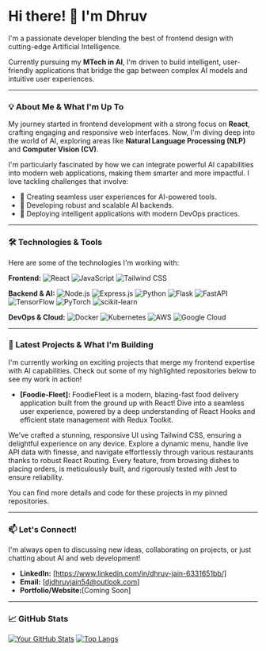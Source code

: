 # Hi there! 👋 I'm Dhruv

I'm a passionate developer blending the best of frontend design with cutting-edge Artificial Intelligence.

Currently pursuing my **MTech in AI**, I'm driven to build intelligent, user-friendly applications that bridge the gap between complex AI models and intuitive user experiences.

---

### 💡 About Me & What I'm Up To

My journey started in frontend development with a strong focus on **React**, crafting engaging and responsive web interfaces. Now, I'm diving deep into the world of AI, exploring areas like **Natural Language Processing (NLP)** and **Computer Vision (CV)**.

I'm particularly fascinated by how we can integrate powerful AI capabilities into modern web applications, making them smarter and more impactful. I love tackling challenges that involve:
-   🎨  Creating seamless user experiences for AI-powered tools.
-   🧠  Developing robust and scalable AI backends.
-   🚀  Deploying intelligent applications with modern DevOps practices.

---

### 🛠️ Technologies & Tools

Here are some of the technologies I'm working with:

**Frontend:**
![React](https://img.shields.io/badge/React-20232A?style=for-the-badge&logo=react&logoColor=61DAFB)
![JavaScript](https://img.shields.io/badge/JavaScript-F7DF1E?style=for-the-badge&logo=javascript&logoColor=black)
![Tailwind CSS](https://img.shields.io/badge/Tailwind_CSS-38B2AC?style=for-the-badge&logo=tailwind-css&logoColor=white)
<!-- Add more frontend skills like HTML, CSS, etc. -->

**Backend & AI:**
![Node.js](https://img.shields.io/badge/Node.js-43853D?style=for-the-badge&logo=node.js&logoColor=white)
![Express.js](https://img.shields.io/badge/Express.js-000000?style=for-the-badge&logo=express&logoColor=white)
![Python](https://img.shields.io/badge/Python-3776AB?style=for-for-the-badge&logo=python&logoColor=white)
![Flask](https://img.shields.io/badge/Flask-000000?style=for-the-badge&logo=flask&logoColor=white)
![FastAPI](https://img.shields.io/badge/FastAPI-009688?style=for-the-badge&logo=fastapi&logoColor=white)
![TensorFlow](https://img.shields.io/badge/TensorFlow-FF6F00?style=for-the-badge&logo=tensorflow&logoColor=white)
![PyTorch](https://img.shields.io/badge/PyTorch-EE4C2C?style=for-the-badge&logo=pytorch&logoColor=white)
![scikit-learn](https://img.shields.io/badge/scikit--learn-F7931E?style=for-the-badge&logo=scikit-learn&logoColor=white)

**DevOps & Cloud:**
![Docker](https://img.shields.io/badge/Docker-2496ED?style=for-the-badge&logo=docker&logoColor=white)
![Kubernetes](https://img.shields.io/badge/Kubernetes-326CE5?style=for-the-badge&logo=kubernetes&logoColor=white)
![AWS](https://img.shields.io/badge/AWS-232F3E?style=for-the-badge&logo=amazon-aws&logoColor=white)
![Google Cloud](https://img.shields.io/badge/Google_Cloud-4285F4?style=for-the-badge&logo=google-cloud&logoColor=white)
<!-- Add more as you learn them: Git, CI/CD tools, etc. -->

---

### 🚀 Latest Projects & What I'm Building

I'm currently working on exciting projects that merge my frontend expertise with AI capabilities. Check out some of my highlighted repositories below to see my work in action!

* **[Foodie-Fleet]:** FoodieFleet is a modern, blazing-fast food delivery application built from the ground up with React! Dive into a seamless user experience, powered by a deep understanding of React Hooks and efficient state management with Redux Toolkit.

We've crafted a stunning, responsive UI using Tailwind CSS, ensuring a delightful experience on any device. Explore a dynamic menu, handle live API data with finesse, and navigate effortlessly through various restaurants thanks to robust React Routing. Every feature, from browsing dishes to placing orders, is meticulously built, and rigorously tested with Jest to ensure reliability.


You can find more details and code for these projects in my pinned repositories.

---

### 📫 Let's Connect!

I'm always open to discussing new ideas, collaborating on projects, or just chatting about AI and web development!

* **LinkedIn:** [https://www.linkedin.com/in/dhruv-jain-6331651bb/]
* **Email:** [djdhruvjain54@outlook.com]
* **Portfolio/Website:**[Coming Soon]

---

### 📈 GitHub Stats

[![Your GitHub Stats](https://github-readme-stats.vercel.app/api?username=DhruvJain7&show_icons=true&theme=radical)](https://github.com/anuraghazra/github-readme-stats)
[![Top Langs](https://github-readme-stats.vercel.app/api/top-langs/?username=DhruvJain7&layout=compact&theme=radical)](https://github.com/anuraghazra/github-readme-stats)

<!--
**DhruvJain7/DhruvJain7** is a ✨ _special_ ✨ repository because its `README.md` (this file) appears on your GitHub profile.

Here are some ideas to get you started:

- 🔭 I’m currently working on ...
- 🌱 I’m currently learning ...
- 👯 I’m looking to collaborate on ...
- 🤔 I’m looking for help with ...
- 💬 Ask me about ...
- 📫 How to reach me: ...
- 😄 Pronouns: ...
- ⚡ Fun fact: ...
-->
